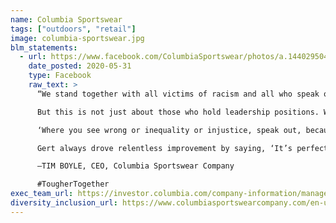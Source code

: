 ```yaml
---
name: Columbia Sportswear
tags: ["outdoors", "retail"]
image: columbia-sportswear.jpg
blm_statements:
  - url: https://www.facebook.com/ColumbiaSportswear/photos/a.144029504191/10158197007229192/?type=3
    date_posted: 2020-05-31
    type: Facebook
    raw_text: >
      “We stand together with all victims of racism and all who speak out and act against racial injustice.

      But this is not just about those who hold leadership positions. We are all in a position to lead. I am reminded of the powerful words of Supreme Court Justice Thurgood Marshall:

      ‘Where you see wrong or inequality or injustice, speak out, because this is your country. This is your democracy. Make it. Protect it. Pass it on.’

      Gert always drove relentless improvement by saying, ‘It’s perfect, now make it better.’ On the topic of racism, society is more than imperfect, and we must all be relentless in the effort to make it better.”

      –TIM BOYLE, CEO, Columbia Sportswear Company

      #TougherTogether
exec_team_url: https://investor.columbia.com/company-information/management-team
diversity_inclusion_url: https://www.columbiasportswearcompany.com/en-us/Our-Company/INCLUSION-DIVERSITY
---
```


